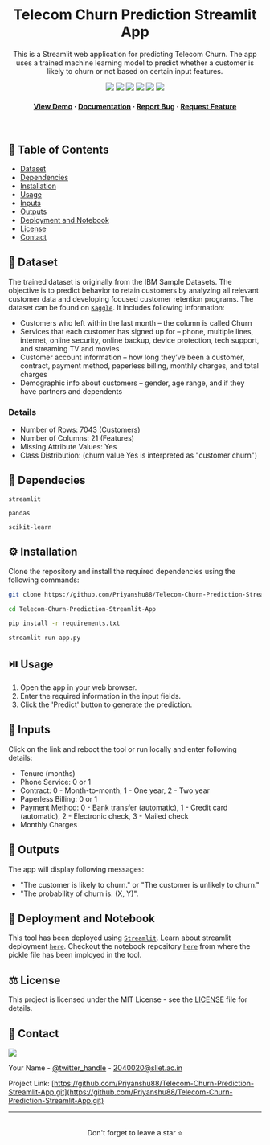 <div align='center'>
  

  <h1>Telecom Churn Prediction Streamlit App</h1>

  <p>
This is a Streamlit web application for predicting Telecom Churn. The app uses a trained machine learning model to predict whether a customer is likely to churn or not based on certain input features.
  </p>
  

<!-- Badges -->

<a href="https://priyanshu88-diabestes-prediction-streamlit-app-main-5komds.streamlit.app/" target="_blank">![](https://img.shields.io/website-up-down-green-red/http/monip.org.svg)</a>
![](https://img.shields.io/badge/Maintained-Yes-indigo)
![](https://img.shields.io/github/forks/Priyanshu88/Telecom-Churn-Prediction-Streamlit-App.svg)
![](https://img.shields.io/github/stars/Priyanshu88/Telecom-Churn-Prediction-Streamlit-App.svg)
![](https://img.shields.io/github/issues/Priyanshu88/Telecom-Churn-Prediction-Streamlit-App)
![](https://img.shields.io/github/last-commit/Priyanshu88/Telecom-Churn-Prediction-Streamlit-App)
  
 
 <h4>
    <a href="https://priyanshu88-diabestes-prediction-streamlit-app-main-5komds.streamlit.app/">View Demo</a>
  <span> · </span>
    <a href="https://github.com/Priyanshu88/Telecom-Churn-Prediction-Streamlit-App/blob/master/README.md">Documentation</a>
  <span> · </span>
    <a href="https://github.com/Priyanshu88/Telecom-Churn-Prediction-Streamlit-App/issues">Report Bug</a>
  <span> · </span>
    <a href="https://github.com/Priyanshu88/Telecom-Churn-Prediction-Streamlit-App/issues">Request Feature</a>
  </h4>
</div>

<br />


<!-- Table of Contents -->

## :notebook_with_decorative_cover: Table of Contents

- [Dataset](#signal_strength-dataset)
- [Dependencies](#toolbox-dependecies)
- [Installation](#gear-installation)
- [Usage](#play_or_pause_button-usage)
- [Inputs](#construction-inputs)
- [Outputs](#rocket-outputs)
- [Deployment and Notebook](#triangular_flag_on_post-deployment-and-notebook)
- [License](#balance_scale-license)
- [Contact](#handshake-contact)



## :signal_strength: Dataset

The trained dataset is originally from the IBM Sample Datasets. The objective is to predict behavior to retain customers by analyzing all relevant customer data and developing focused customer retention programs. The dataset can be found on [`Kaggle`](https://www.kaggle.com/datasets/blastchar/telco-customer-churn). It includes following information:

- Customers who left within the last month – the column is called Churn
- Services that each customer has signed up for – phone, multiple lines, internet, online security, online backup, device protection, tech support, and streaming TV and movies
- Customer account information – how long they’ve been a customer, contract, payment method, paperless billing, monthly charges, and total charges
- Demographic info about customers – gender, age range, and if they have partners and dependents

### Details
- Number of Rows: 7043 (Customers)
- Number of Columns: 21 (Features)
- Missing Attribute Values: Yes
- Class Distribution: (churn value Yes is interpreted as "customer churn")



## :toolbox: Dependecies

`streamlit`

`pandas`

`scikit-learn`

## :gear: Installation

Clone the repository and install the required dependencies using the following commands:

```bash
git clone https://github.com/Priyanshu88/Telecom-Churn-Prediction-Streamlit-App.git
```

```bash
cd Telecom-Churn-Prediction-Streamlit-App
```

```bash
pip install -r requirements.txt
```

```bash
streamlit run app.py
```

## :play_or_pause_button: Usage

1. Open the app in your web browser.
2. Enter the required information in the input fields.
3. Click the 'Predict' button to generate the prediction.



## :construction: Inputs
Click on the link and reboot the tool or run locally and enter following details:

* Tenure (months)
* Phone Service: 0 or 1
* Contract: 0 - Month-to-month, 1 - One year, 2 - Two year
* Paperless Billing: 0 or 1
* Payment Method: 0 - Bank transfer (automatic), 1 - Credit card (automatic), 2 - Electronic check, 3 - Mailed check
* Monthly Charges


## :rocket: Outputs
The app will display following messages:

* "The customer is likely to churn." or "The customer is unlikely to churn."
* "The probability of churn is: (X, Y)".



## :triangular_flag_on_post: Deployment and Notebook

This tool has been deployed using [`Streamlit`](https://streamlit.io/). Learn about streamlit deployment [`here`](https://docs.streamlit.io/streamlit-community-cloud/get-started/deploy-an-app). Checkout the notebook repository [`here`](https://github.com/Priyanshu88/Diabestes-Prediction-Streamlit-App) from where the pickle file has been imployed in the tool.



## :balance_scale: License

This project is licensed under the MIT License - see the [LICENSE](https://github.com/Priyanshu88/Diabetes-Prediction-Streamlit-App/blob/main/LICENSE) file for details.



## :handshake: Contact

![](https://img.shields.io/badge/Gmail-D14836?style=for-the-badge&logo=gmail&logoColor=white)

Your Name - [@twitter_handle](https://twitter.com/Priyans75729802?s=09) - 2040020@sliet.ac.in

Project Link: [https://github.com/Priyanshu88/Telecom-Churn-Prediction-Streamlit-App.git](https://github.com/Priyanshu88/Telecom-Churn-Prediction-Streamlit-App.git)
<hr />
<br />
<div align="center">Don't forget to leave a star ⭐️</div>
